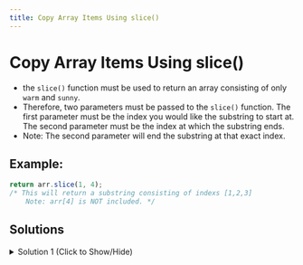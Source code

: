 ```yaml
---
title: Copy Array Items Using slice()
---
```

# Copy Array Items Using slice()

- the `slice()` function must be used to return an array consisting of only `warm` and `sunny`.
- Therefore, two parameters must be passed to the `slice()` function. The first parameter must be the index you would like the substring to start at. The second parameter must be the index at which the substring ends. 
- Note: The second parameter will end the substring at that exact index.
## Example:
```javascript
return arr.slice(1, 4);
/* This will return a substring consisting of indexs [1,2,3]
    Note: arr[4] is NOT included. */
```
## Solutions

<details><summary>Solution 1 (Click to Show/Hide)</summary>

```javascript
function forecast(arr) {
  // change code below this line
  return arr.slice(2, 4);
}

// do not change code below this line
console.log(
  forecast(["cold", "rainy", "warm", "sunny", "cool", "thunderstorms"])
);
```
</details>